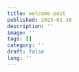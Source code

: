 ```yaml
---
title: welcome-post
published: 2025-01-16
description: ''
image: ''
tags: []
category: ''
draft: false 
lang: ''
---
```

